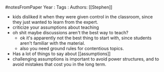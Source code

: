 #notesFromPaper
Year   :
Tags   :
Authors: [[Stephen]]

 - kids disliked it when they were given control in the classroom, since they just wanted to learn from the expert.
 - criticize your assumptions about teaching
 - oh shit maybe discussions aren't the best way to teach?
   - ok it's apparently not the best thing to start with, since students aren't familiar with the material.
   - also you need ground rules for contentious topics.
 - Has a lot of things to say about [[assumptions]]
 - challenging assumptions is important to avoid power structures, and to avoid mistakes that cost you in the long term.
